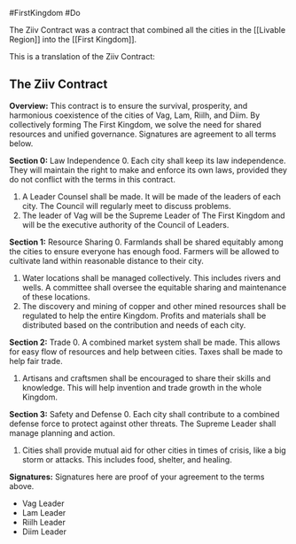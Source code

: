#FirstKingdom #Do

The Ziiv Contract was a contract that combined all the cities in the [[Livable Region]] into the [[First Kingdom]].

This is a translation of the Ziiv Contract:
## The Ziiv Contract
**Overview:** This contract is to ensure the survival, prosperity, and harmonious coexistence of the cities of Vag, Lam, Riilh, and Diim. By collectively forming The First Kingdom, we solve the need for shared resources and unified governance. Signatures are agreement to all terms below.

**Section 0:** Law Independence
0. Each city shall keep its law independence. They will maintain the right to make and enforce its own laws, provided they do not conflict with the terms in this contract.
1. A Leader Counsel shall be made. It will be made of the leaders of each city. The Council will regularly meet to discuss problems.
2. The leader of Vag will be the Supreme Leader of The First Kingdom and will be the executive authority of the Council of Leaders.

**Section 1:** Resource Sharing
0. Farmlands shall be shared equitably among the cities to ensure everyone has enough food. Farmers will be allowed to cultivate land within reasonable distance to their city.
1. Water locations shall be managed collectively. This includes rivers and wells. A committee shall oversee the equitable sharing and maintenance of these locations.
2. The discovery and mining of copper and other mined resources shall be regulated to help the entire Kingdom. Profits and materials shall be distributed based on the contribution and needs of each city.

**Section 2:** Trade
0. A combined market system shall be made. This allows for easy flow of resources and help between cities. Taxes shall be made to help fair trade.
1. Artisans and craftsmen shall be encouraged to share their skills and knowledge. This will help invention and trade growth in the whole Kingdom.

**Section 3:** Safety and Defense
0. Each city shall contribute to a combined defense force to protect against other threats. The Supreme Leader shall manage planning and action.
1. Cities shall provide mutual aid for other cities in times of crisis, like a big storm or attacks. This includes food, shelter, and healing.

**Signatures:**
Signatures here are proof of your agreement to the terms above.

- Vag Leader
- Lam Leader
- Riilh Leader
- Diim Leader